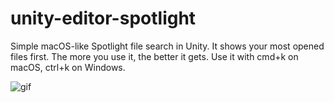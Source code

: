 # unity-editor-spotlight
Simple macOS-like Spotlight file search in Unity. It shows your most opened files first. The more you use it, the better it gets. Use it with cmd+k on macOS, ctrl+k on Windows.

![gif](https://i.giphy.com/media/3ohs4lLUapZ9D19poA/source.gif)
